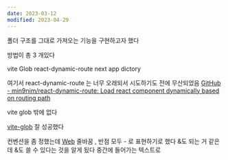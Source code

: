 ```yaml
---
date: 2023-03-12
modified: 2023-04-29
---
```


폴더 구조를 그대로 가져오는 기능을 구현하고자 했다

방법이 총 3 개있다

vite Glob
react-dynamic-route
next app dictory

여기서 react-dynamic-route 는 너무 오래되서 시도하기도 전에 무산되었음
[GitHub - min9nim/react-dynamic-route: Load react component dynamically based on routing path](https://github.com/min9nim/react-dynamic-route)

vite glob 밖에 없다

[vite-glob](../../../work/vite/vite-glob)
잘 성공했다

컨벤션을 좀 정했는데 [Web](../../../work/web/Web/Web)
줄바꿈 , 반점 모두 - 로 표현하기로 했다 &도 되는 거 같은데 &도 쓸 수 있다는 것을 알게 됬다
중간에 들어가는 텍스트로
